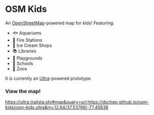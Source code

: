 # OSM Kids

An [OpenStreetMap](https://openstreetmap.org)-powered map for kids! Featuring:

 * :fish: Aquariums
 * :fire_engine: Fire Stations
 * :icecream: Ice Cream Shops
 * :books: Libraries
 * :playground_slide: Playgrounds
 * :school: Schools
 * :tiger: Zoos

It is currently an [Ultra](https://overpass-ultra.us)-powered prototype.

### View the map!

https://ultra.trailsta.sh/#map&query=url:https://dschep.github.io/osm-kids/osm-kids.ultra&m=12.64/37.53766/-77.45838
